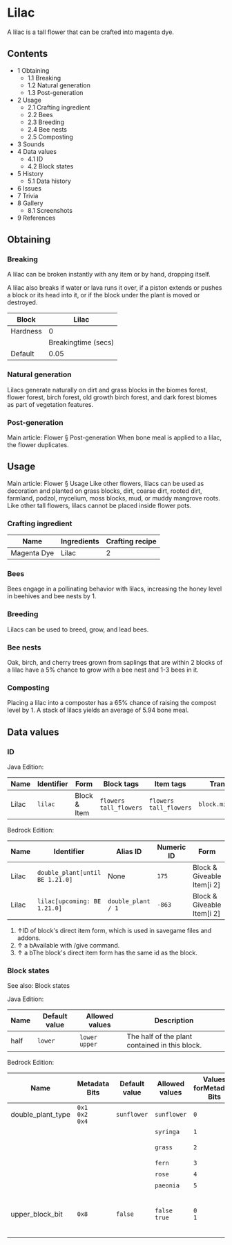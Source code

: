 # Lilac
A lilac is a tall flower that can be crafted into magenta dye.

## Contents
- 1 Obtaining
	- 1.1 Breaking
	- 1.2 Natural generation
	- 1.3 Post-generation
- 2 Usage
	- 2.1 Crafting ingredient
	- 2.2 Bees
	- 2.3 Breeding
	- 2.4 Bee nests
	- 2.5 Composting
- 3 Sounds
- 4 Data values
	- 4.1 ID
	- 4.2 Block states
- 5 History
	- 5.1 Data history
- 6 Issues
- 7 Trivia
- 8 Gallery
	- 8.1 Screenshots
- 9 References

## Obtaining
### Breaking
A lilac can be broken instantly with any item or by hand, dropping itself.

A lilac also breaks if water or lava runs it over, if a piston extends or pushes a block or its head into it, or if the block under the plant is moved or destroyed.

| Block    | Lilac               |
|----------|---------------------|
| Hardness | 0                   |
|          | Breakingtime (secs) |
| Default  | 0.05                |

### Natural generation
Lilacs generate naturally on dirt and grass blocks in the biomes  forest,  flower forest,  birch forest,  old growth birch forest, and  dark forest biomes as part of vegetation features.


### Post-generation
Main article: Flower § Post-generation
When bone meal is applied to a lilac, the flower duplicates.

## Usage
Main article: Flower § Usage
Like other flowers, lilacs can be used as decoration and planted on grass blocks, dirt, coarse dirt, rooted dirt, farmland, podzol, mycelium, moss blocks, mud, or muddy mangrove roots. Like other tall flowers, lilacs cannot be placed inside flower pots. 

### Crafting ingredient
| Name        | Ingredients | Crafting recipe |
|-------------|-------------|-----------------|
| Magenta Dye | Lilac       | 2               |

### Bees
Bees engage in a pollinating behavior with lilacs, increasing the honey level in beehives and bee nests by 1.

### Breeding
Lilacs can be used to breed, grow, and lead bees.

### Bee nests
Oak, birch, and cherry trees grown from saplings that are within 2 blocks of a lilac have a 5% chance to grow with a bee nest and 1-3 bees in it.

### Composting
Placing a lilac into a composter has a 65% chance of raising the compost level by 1. A stack of lilacs yields an average of 5.94 bone meal.

## Data values
### ID
Java Edition:

| Name  | Identifier | Form         | Block tags                   | Item tags                    | Translation key         |
|-------|------------|--------------|------------------------------|------------------------------|-------------------------|
| Lilac | `lilac`    | Block & Item | `flowers`<br/>`tall_flowers` | `flowers`<br/>`tall_flowers` | `block.minecraft.lilac` |

Bedrock Edition:

| Name  | Identifier                       | Alias ID           | Numeric ID | Form                       | Item ID[i 1]   | Translation key                  |
|-------|----------------------------------|--------------------|------------|----------------------------|----------------|----------------------------------|
| Lilac | `double_plant‌[until BE 1.21.0]` | None               | `175`      | Block & Giveable Item[i 2] | Identical[i 3] | `tile.double_plant.syringa.name` |
| Lilac | `lilac‌[upcoming: BE 1.21.0]`    | `double_plant / 1` | `-863`     | Block & Giveable Item[i 2] | Identical[i 3] | `tile.double_plant.syringa.name` |

1. ↑ID of block's direct item form, which is used in savegame files and addons.
2. ↑ a bAvailable with /give command.
3. ↑ a bThe block's direct item form has the same id as the block.

### Block states
See also: Block states

Java Edition:

| Name | Default value | Allowed values      | Description                                    |
|------|---------------|---------------------|------------------------------------------------|
| half | `lower`       | `lower`<br/>`upper` | The half of the plant contained in this block. |

Bedrock Edition:

| Name              | Metadata Bits             | Default value | Allowed values     | Values forMetadata Bits | Description                                               |
|-------------------|---------------------------|---------------|--------------------|-------------------------|-----------------------------------------------------------|
| double_plant_type | `0x1`<br/>`0x2`<br/>`0x4` | `sunflower`   | `sunflower`        | `0`                     | Sunflower                                                 |
|                   |                           |               | `syringa`          | `1`                     | Lilac                                                     |
|                   |                           |               | `grass`            | `2`                     | Double Tallgrass                                          |
|                   |                           |               | `fern`             | `3`                     | Large Fern                                                |
|                   |                           |               | `rose`             | `4`                     | Rose Bush                                                 |
|                   |                           |               | `paeonia`          | `5`                     | Peony                                                     |
| upper_block_bit   | `0x8`                     | `false`       | `false`<br/>`true` | `0`<br/>`1`             | If it is the upper half of the plant. For items, it is 0. |


